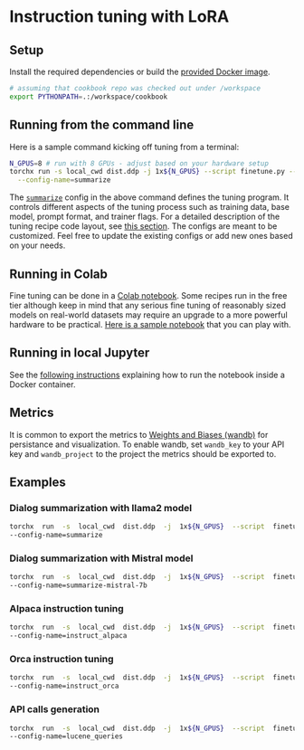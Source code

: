 # Instruction tuning with LoRA

## Setup

Install the required dependencies or build the [provided Docker image](https://github.com/fw-ai/cookbook/tree/main/recipes/docker/text).
```bash
# assuming that cookbook repo was checked out under /workspace
export PYTHONPATH=.:/workspace/cookbook
```

## Running from the command line

Here is a sample command kicking off tuning from a terminal:
```bash
N_GPUS=8 # run with 8 GPUs - adjust based on your hardware setup
torchx run -s local_cwd dist.ddp -j 1x${N_GPUS} --script finetune.py -- \
  --config-name=summarize
```

The [`summarize`](https://github.com/fw-ai/cookbook/blob/main/recipes/tune/instruct_lora/conf/summarize.yaml)
config in the above command defines the tuning program. It controls different aspects of the
tuning process such as training data, base model, prompt format, and trainer flags.
For a detailed description
of the tuning recipe code layout, see [this section](https://github.com/fw-ai/cookbook/tree/main/recipes/tune#code-structure).
The configs are meant to be customized. Feel free to update the existing configs or add new ones based on your needs.

## Running in Colab

Fine tuning can be done in a [Colab notebook](https://colab.research.google.com/). Some recipes
run in the free tier although keep in mind that any serious fine tuning of reasonably sized
models on real-world datasets may require an upgrade to a more powerful hardware to be
practical. [Here is a sample notebook](https://colab.research.google.com/github/fw-ai/cookbook/blob/main/recipes/tune/instruct_lora/colabtune.ipynb) that you can play with.

## Running in local Jupyter

See the [following instructions](https://github.com/fw-ai/cookbook/tree/main/recipes/docker/text#jupyter-notebooks) explaining how to run the notebook inside a Docker container.

## Metrics

It is common to export the metrics to [Weights and Biases (wandb)](https://wandb.ai/) for persistance and visualization. To enable wandb, set `wandb_key` to your API key and `wandb_project` to the project the metrics should be exported to.

## Examples

### Dialog summarization with llama2 model
```bash
torchx  run  -s  local_cwd  dist.ddp  -j  1x${N_GPUS}  --script  finetune.py  --  \
--config-name=summarize
```

### Dialog summarization with Mistral model
```bash
torchx  run  -s  local_cwd  dist.ddp  -j  1x${N_GPUS}  --script  finetune.py  --  \
--config-name=summarize-mistral-7b
```

### Alpaca instruction tuning
```bash
torchx  run  -s  local_cwd  dist.ddp  -j  1x${N_GPUS}  --script  finetune.py  --  \
--config-name=instruct_alpaca
```

### Orca instruction tuning
```bash
torchx  run  -s  local_cwd  dist.ddp  -j  1x${N_GPUS}  --script  finetune.py  --  \
--config-name=instruct_orca
```

### API calls generation
```bash
torchx  run  -s  local_cwd  dist.ddp  -j  1x${N_GPUS}  --script  finetune.py  --  \
--config-name=lucene_queries
```

